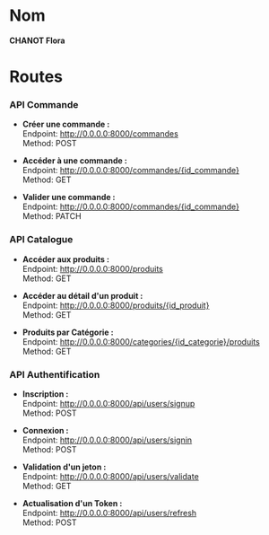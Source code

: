 # Nom 
**CHANOT Flora**

# Routes
### API Commande

- **Créer une commande :**   
    Endpoint: http://0.0.0.0:8000/commandes  
    Method: POST  

- **Accéder à une commande :**   
    Endpoint: http://0.0.0.0:8000/commandes/{id_commande}  
    Method: GET  

- **Valider une commande :**  
    Endpoint: http://0.0.0.0:8000/commandes/{id_commande}  
    Method: PATCH   

### API Catalogue

- **Accéder aux produits :**  
    Endpoint: http://0.0.0.0:8000/produits  
    Method: GET  

- **Accéder au détail d'un produit :**  
    Endpoint: http://0.0.0.0:8000/produits/{id_produit}  
    Method: GET  

- **Produits par Catégorie :**  
    Endpoint: http://0.0.0.0:8000/categories/{id_categorie}/produits  
    Method: GET  

### API Authentification

- **Inscription :**  
    Endpoint: http://0.0.0.0:8000/api/users/signup  
    Method: POST  

- **Connexion :**  
    Endpoint: http://0.0.0.0:8000/api/users/signin  
    Method: POST  

- **Validation d'un jeton :**  
    Endpoint: http://0.0.0.0:8000/api/users/validate  
    Method: GET  

- **Actualisation d'un Token :**  
    Endpoint: http://0.0.0.0:8000/api/users/refresh  
    Method: POST  
